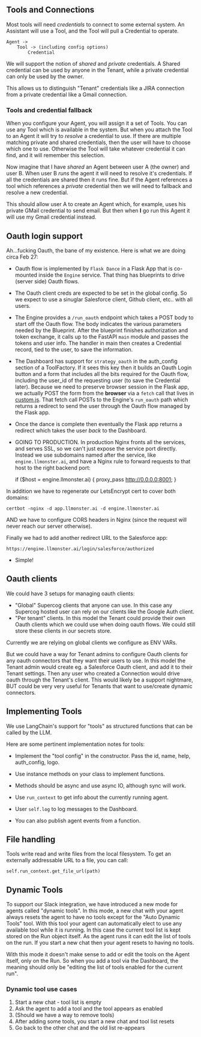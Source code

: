 ## Tools and Connections

Most tools will need _credentials_ to connect to some external system. An Assistant
will use a Tool, and the Tool will pull a Credential to operate.

    Agent ->
        Tool -> (including config options)
            Credential

We will support the notion of _shared_ and _private_ credentials. A Shared credential can be
used by anyone in the Tenant, while a private credential can only be used by the owner.

This allows us to distinguish "Tenant" credentials like a JIRA connection from a private
credential like a Gmail connection.

### Tools and credential fallback

When you configure your Agent, you will assign it a set of Tools. You can use any 
Tool which is available in the system. But when you attach the Tool to an Agent it
will try to _resolve_ a credential to use. If there are multiple matching private and
shared credentials, then the user will have to choose which one to use. Otherwise
the Tool will take whatever credential it can find, and it will remember this selection.

Now imagine that I have _shared_ an Agent between user A (the owner) and user B.
When user B _runs_ the agent it will need to resolve it's credentials. If all the
credentials are shared then it runs fine. But if the Agent references a tool which
references a _private_ credential then we will need to fallback and resolve a new credential.

This should allow user A to create an Agent which, for example, uses his private
GMail credential to send email. But then when **I** go run this Agent it will use
my Gmail credential instead.

## Oauth login support

Ah...fucking Oauth, the bane of my existence. Here is what we are doing circa Feb 27:

- Oauth flow is implemented by `Flask Dance` in a Flask App that is co-mounted inside
the `Engine` service. That thing has blueprints to drive (server side) Oauth flows.

- The Oauth client creds are expected to be set in the global config. So we expect
to use a sinuglar Salesforce client, Github client, etc.. with all users.

- The Engine provides a `/run_oauth` endpoint which takes a POST body to start off
the Oauth flow. The body indicates the various parameters needed by the Blueprint.
After the blueprint finishes authorization and token exchange, it calls up to
the FastAPI `main` module and passes the tokens and user info. The handler in 
main then creates a Credential record, tied to the user, to save the information.

- The Dashboard has support for `strategy_oauth` in the auth_config section of a ToolFactory.
If it sees this key then it builds an Oauth Login button and a form that includes all
the bits required for the Oauth flow, including the user_id of the requesting user (to 
save the Credential later). Because we need to preserve browser session in the Flask app, 
we actually POST the form from the **browser** via a `fetch` call that lives in
[custom.js](../dashboard/assets/custom.js). That fetch call POSTs to the Engine's
`run_oauth` path which returns a redirect to send the user through the Oauth flow
managed by the Flask app.

- Once the dance is complete then eventually the Flask app returns a redirect which
takes the user _back_ to the Dashboard.

- GOING TO PRODUCTION. In production Nginx fronts all the services, and serves SSL,
so we can't just expose the service port directly. Instead we use subdomains named
after the service, like `engine.llmonster.ai`, and have a Nginx rule to forward
requests to that host to the right backend port:

    if ($host = engine.llmonster.ai) {
        proxy_pass http://0.0.0.0:8001;
    }

In addition we have to regenerate our LetsEncrypt cert to cover both domains:

    certbot -nginx -d app.llmonster.ai -d engine.llmonster.ai

AND we have to configure CORS headers in Nginx (since the request will never reach
our server otherwise).

Finally we had to add another redirect URL to the Salesforce app:

    https://engine.llmonster.ai/login/salesforce/authorized


- Simple!

## Oauth clients

We could have 3 setups for managing oauth clients:

- "Global" Supercog clients that anyone can use. In this case any Supercog hosted user can
rely on our clients like the Google Auth client.
- "Per tenant" clients. In this model the Tenant could provide their own Oauth clients which 
we could use when doing oauth flows. We could still store these clients in our secrets store.

Currently we are relying on global clients we configure as ENV VARs.

But we could have a way for Tenant admins to configure Oauth clients for any oauth connectors
that they want their users to use. In this model the Tenant admin would create eg. a Salesforce
Oauth client, and add it to their Tenant settings. Then any user who created a Connection would
drive oauth through the Tenant's client. This would likely be a support nightmare, BUT could
be very very useful for Tenants that want to use/create dynamic connectors. 


## Implementing Tools

We use LangChain's support for "tools" as structured functions that can be
called by the LLM.

Here are some pertinent implementation notes for tools:

- Implement the "tool config" in the constructor. Pass the id, name, help, auth_config, logo.

- Use instance methods on your class to implement functions.

- Methods should be async and use async IO, although sync will work.

- Use `run_context` to get info about the currently running agent.

- User `self.log` to log messages to the Dashboard.

- You can also publish agent events from a function.

## File handling

Tools write read and write files from the local filesystem. To get an externally addressable URL
to a file, you can call:

    self.run_context.get_file_url(path)

## Dynamic Tools

To support our Slack integration, we have introduced a new mode for agents called "dynamic tools". 
In this mode, a new chat with your agent always resets the agent to have no tools except for the
"Auto Dynamic Tools" tool. With this tool your agent can automatically elect to use any available
tool while it is running. In this case the current tool list is kept stored on the Run object
itself. As the agent runs it can edit the list of tools on the run. If you start a new chat then
your agent resets to having no tools.

With this mode it doesn't make sense to add or edit the tools on the Agent itself, only on the
Run. So when you add a tool via the Dashboard, the meaning should only be "editing the list of tools
enabled for the current run". 

### Dynamic tool use cases

1. Start a new chat - tool list is empty
2. Ask the agent to add a tool and the tool appears as enabled
3. (Should we have a way to remove tools)
4. After adding some tools, you start a new chat and tool list resets
5. Go back to the other chat and the old list re-appears


